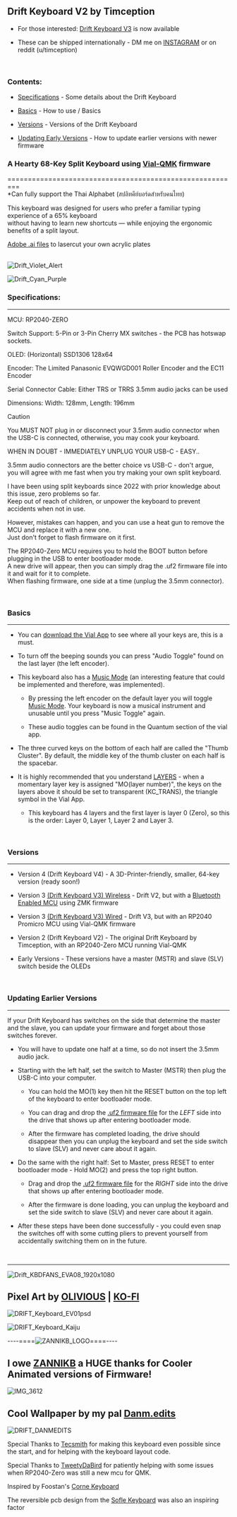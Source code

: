 ## Drift Keyboard V2 by Timception  

- For those interested: [Drift Keyboard V3](https://github.com/Timception/zmk-config-drift-v3-editor) is now available  

- These can be shipped internationally - DM me on [INSTAGRAM](https://www.instagram.com/majin.keyboards/) or on reddit (u/timception)
<br/>  

### Contents:  

- [Specifications](#specifications) - Some details about the Drift Keyboard  

- [Basics](#basics) - How to use / Basics  

- [Versions](#versions) - Versions of the Drift Keyboard

- [Updating Early Versions](#updating-earlier-versions) - How to update earlier versions with newer firmware


### A Hearty 68-Key Split Keyboard using [Vial-QMK](https://github.com/vial-kb/vial-qmk) firmware  
=========================================================  
*Can fully support the Thai Alphabet (สปลิทคีย์บอร์ดสำหรับคนไทย)  

This keyboard was designed for users who prefer a familiar typing experience of a 65% keyboard  
without having to learn new shortcuts — while enjoying the ergonomic benefits of a split layout.  

[Adobe .ai files](https://github.com/Timception/Drift/tree/main/Plate) to lasercut your own acrylic plates  
<br/>  


![Drift_Violet_Alert](https://github.com/user-attachments/assets/d189a734-1031-49f4-bbe0-3047e1bf285d)  

![Drift_Cyan_Purple](https://github.com/Timception/Drift/assets/84595044/90241f5b-bc75-43a6-833a-c3984175a96c)  


### Specifications:
---------------------------------------------------------------------------------

MCU: RP2040-ZERO  

Switch Support: 5-Pin or 3-Pin Cherry MX switches - the PCB has hotswap sockets.  

OLED: (Horizontal) SSD1306 128x64  

Encoder: The Limited Panasonic EVQWGD001 Roller Encoder and the EC11 Encoder  

Serial Connector Cable: Either TRS or TRRS 3.5mm audio jacks can be used  

Dimensions: Width: 128mm, Length: 196mm  

> [!Caution]  
> You MUST NOT plug in or disconnect your 3.5mm audio connector when the USB-C is connected, otherwise, you may cook your keyboard.
>  
> WHEN IN DOUBT - IMMEDIATELY UNPLUG YOUR USB-C - EASY..
>  
> 3.5mm audio connectors are the better choice vs USB-C - don't argue,  
> you will agree with me fast when you try making your own split keyboard.  
>  
> I have been using split keyboards since 2022 with prior knowledge about this issue, zero problems so far.  
> Keep out of reach of children, or unpower the keyboard to prevent accidents when not in use.  
>   
> However, mistakes can happen, and you can use a heat gun to remove the MCU and replace it with a new one.  
> Just don't forget to flash firmware on it first.  
>  
> The RP2040-Zero MCU requires you to hold the BOOT button before plugging in the USB to enter bootloader mode.  
> A new drive will appear, then you can simply drag the .uf2 firmware file into it and wait for it to complete.  
> When flashing firmware, one side at a time (unplug the 3.5mm connector).  
<br/>  


### Basics  
---------------------------------------------------------------------------------

- You can [download the Vial App](https://get.vial.today/download/) to see where all your keys are, this is a must.  
  
- To turn off the beeping sounds you can press "Audio Toggle" found on the last layer (the left encoder).  

- This keyboard also has a [Music Mode](https://docs.qmk.fm/features/audio#music-mode) (an interesting feature that could be implemented and therefore, was implemented).  

  - By pressing the left encoder on the default layer you will toggle [Music Mode](https://docs.qmk.fm/features/audio#music-mode). Your keyboard is now a musical instrument and unusable until you press "Music Toggle" again.  

   - These audio toggles can be found in the Quantum section of the vial app.  

- The three curved keys on the bottom of each half are called the "Thumb Cluster". By default, the middle key of the thumb cluster on each half is the spacebar.

- It is highly recommended that you understand [LAYERS](https://get.vial.today/manual/layers.html) - when a momentary layer key is assigned "MO(layer number)", the keys on the layers above it should be set to transparent (KC_TRANS), the triangle symbol in the Vial App.

  - This keyboard has 4 layers and the first layer is layer 0 (Zero), so this is the order: Layer 0, Layer 1, Layer 2 and Layer 3.
<br/>  

### Versions  
---------------------------------------------------------------------------------

- Version 4 (Drift Keyboard V4) - A 3D-Printer-friendly, smaller, 64-key version (ready soon!)  

- Version 3 [(Drift Keyboard V3) Wireless](https://github.com/Timception/zmk-config-drift-v3-editor) - Drift V2, but with a [Bluetooth Enabled MCU](https://typeractive.xyz/products/nice-nano?srsltid=AfmBOoqTj6BHxsCO7DdQzWo3j5JDLrUqV27tlrLa0qgTC-CWxB9Fa6lW) using ZMK firmware  

- Version 3 [(Drift Keyboard V3) Wired](https://github.com/Timception/Drift-Keyboard-V3-Wired-Vial-Version) - Drift V3, but with an RP2040 Promicro MCU using Vial-QMK firmware  

- Version 2 (Drift Keyboard V2) - The original Drift Keyboard by Timception, with an RP2040-Zero MCU running Vial-QMK  

- Early Versions - These versions have a master (MSTR) and slave (SLV) switch beside the OLEDs  
<br/>  

### Updating Earlier Versions  
---------------------------------------------------------------------------------

If your Drift Keyboard has switches on the side that determine the master and the slave, you can update your firmware and forget about those switches forever.  

- You will have to update one half at a time, so do not insert the 3.5mm audio jack.  

- Starting with the left half, set the switch to Master (MSTR) then plug the USB-C into your computer.  

  - You can hold the MO(1) key then hit the RESET button on the top left of the keyboard to enter bootloader mode.  

  - You can drag and drop the [.uf2 firmware file](https://github.com/Timception/Drift/tree/main/precompiled_firmware/V2_Everything_Unlocked) for the *LEFT* side into the drive that shows up after entering bootloader mode.  
 
  - After the firmware has completed loading, the drive should disappear then you can unplug the keyboard and set the side switch to slave (SLV) and never care about it again.  
 
- Do the same with the right half: Set to Master, press RESET to enter bootloader mode - Hold MO(2) and press the top right button.    

  - Drag and drop the [.uf2 firmware file](https://github.com/Timception/Drift/tree/main/precompiled_firmware/V2_Everything_Unlocked) for the *RIGHT* side into the drive that shows up after entering bootloader mode.  
 
  - After the firmware is done loading, you can unplug the keyboard and set the side switch to slave (SLV) and never care about it again.  
 
- After these steps have been done successfully - you could even snap the switches off with some cutting pliers to prevent yourself from accidentally switching them on in the future.  
<br/>  

---------------------------------------------------------------------------------  
![Drift_KBDFANS_EVA08_1920x1080](https://github.com/Timception/Drift/assets/84595044/8d15f7ea-c605-4f26-971c-0087e263e1d2)



Pixel Art by [OLIVlOUS](https://www.instagram.com/keebpixel) | [KO-FI](https://ko-fi.com/olivious)
---------------------------------------------------------------------------------

![DRIFT_Keyboard_EV01psd](https://github.com/Timception/Drift/assets/84595044/a8ad2528-249f-4310-a324-4c62dbdfb540)

![DRIFT_Keyboard_Kaiju](https://github.com/Timception/Drift/assets/84595044/a0f79aaa-8451-4e9c-bb01-142a24413e9a)



----====![ZANNIKB_LOGO](https://github.com/Timception/Drift/assets/84595044/16948fb5-0360-4244-a7d2-38ecee8af839)====----

I owe [ZANNIKB](https://www.instagram.com/zannikb/) a HUGE thanks for Cooler Animated versions of Firmware!
---------------------------------------------------------------------------------

![IMG_3612](https://github.com/Timception/Drift/assets/84595044/4112aebc-5a67-485c-86f4-9d734125b426)



Cool Wallpaper by my pal [Danm.edits](https://www.instagram.com/danm.edits)
---------------------------------------------------------------------------------
![DRIFT_DANMEDITS](https://github.com/Timception/Drift/assets/84595044/f156adec-f6c8-4baf-ab20-4583fb48fca4)



Special Thanks to [Tecsmith](https://github.com/Tecsmith) for making this keyboard even possible since the start, and for helping with the keyboard layout code.

Special Thanks to [TweetyDaBird](https://github.com/TweetyDaBird) for patiently helping with some issues when RP2040-Zero was still a new mcu for QMK.  

Inspired by Foostan's [Corne Keyboard](https://github.com/foostan/crkbd)  

The reversible pcb design from the [Sofle Keyboard](https://josefadamcik.github.io/SofleKeyboard/) was also an inspiring factor  
